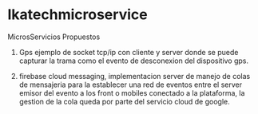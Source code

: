 # Ikatechmicroservice

MicrosServicios Propuestos 

1) Gps ejemplo de socket tcp/ip con cliente y server donde se puede capturar la trama como el evento de desconexion del dispositivo gps.

2) firebase cloud messaging, implementacion server de manejo de colas de mensajeria para la establecer una red de eventos entre el server emisor del evento a los front o mobiles conectado a la plataforma, la gestion de la cola queda por parte del servicio cloud de google.